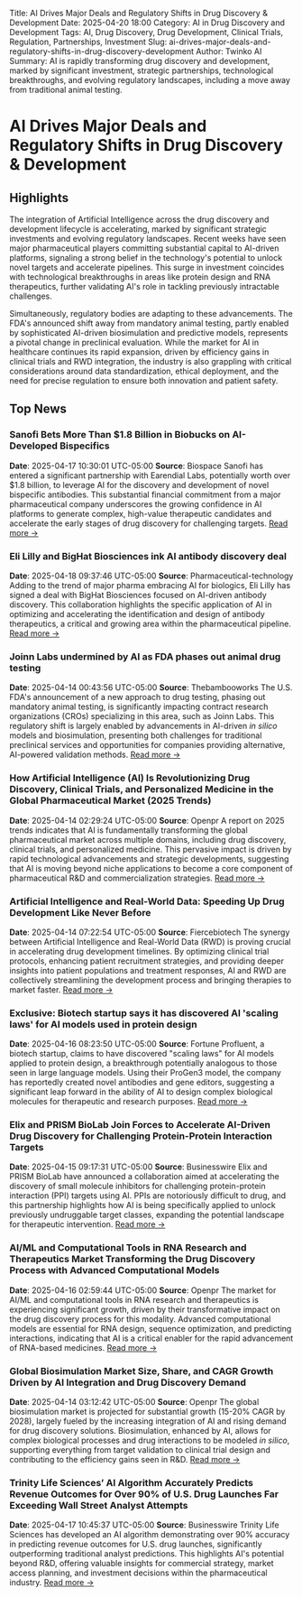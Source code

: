 Title: AI Drives Major Deals and Regulatory Shifts in Drug Discovery & Development
Date: 2025-04-20 18:00
Category: AI in Drug Discovery and Development
Tags: AI, Drug Discovery, Drug Development, Clinical Trials, Regulation, Partnerships, Investment
Slug: ai-drives-major-deals-and-regulatory-shifts-in-drug-discovery-development
Author: Twinko AI
Summary: AI is rapidly transforming drug discovery and development, marked by significant investment, strategic partnerships, technological breakthroughs, and evolving regulatory landscapes, including a move away from traditional animal testing.

# AI Drives Major Deals and Regulatory Shifts in Drug Discovery & Development

## Highlights

The integration of Artificial Intelligence across the drug discovery and development lifecycle is accelerating, marked by significant strategic investments and evolving regulatory landscapes. Recent weeks have seen major pharmaceutical players committing substantial capital to AI-driven platforms, signaling a strong belief in the technology's potential to unlock novel targets and accelerate pipelines. This surge in investment coincides with technological breakthroughs in areas like protein design and RNA therapeutics, further validating AI's role in tackling previously intractable challenges.

Simultaneously, regulatory bodies are adapting to these advancements. The FDA's announced shift away from mandatory animal testing, partly enabled by sophisticated AI-driven biosimulation and predictive models, represents a pivotal change in preclinical evaluation. While the market for AI in healthcare continues its rapid expansion, driven by efficiency gains in clinical trials and RWD integration, the industry is also grappling with critical considerations around data standardization, ethical deployment, and the need for precise regulation to ensure both innovation and patient safety.

## Top News

### Sanofi Bets More Than $1.8 Billion in Biobucks on AI-Developed Bispecifics

**Date**: 2025-04-17 10:30:01 UTC-05:00 **Source**: Biospace
Sanofi has entered a significant partnership with Earendial Labs, potentially worth over $1.8 billion, to leverage AI for the discovery and development of novel bispecific antibodies. This substantial financial commitment from a major pharmaceutical company underscores the growing confidence in AI platforms to generate complex, high-value therapeutic candidates and accelerate the early stages of drug discovery for challenging targets.
[Read more →](https://www.biospace.com/business/sanofi-bets-more-than-1-8-billion-in-biobucks-on-ai-developed-bispecifics)

### Eli Lilly and BigHat Biosciences ink AI antibody discovery deal

**Date**: 2025-04-18 09:37:46 UTC-05:00 **Source**: Pharmaceutical-technology
Adding to the trend of major pharma embracing AI for biologics, Eli Lilly has signed a deal with BigHat Biosciences focused on AI-driven antibody discovery. This collaboration highlights the specific application of AI in optimizing and accelerating the identification and design of antibody therapeutics, a critical and growing area within the pharmaceutical pipeline.
[Read more →](https://www.pharmaceutical-technology.com/news/eli-lilly-and-bighat-biosciences-ink-ai-antibody-discovery-deal/)

### Joinn Labs undermined by AI as FDA phases out animal drug testing

**Date**: 2025-04-14 00:43:56 UTC-05:00 **Source**: Thebambooworks
The U.S. FDA's announcement of a new approach to drug testing, phasing out mandatory animal testing, is significantly impacting contract research organizations (CROs) specializing in this area, such as Joinn Labs. This regulatory shift is largely enabled by advancements in AI-driven *in silico* models and biosimulation, presenting both challenges for traditional preclinical services and opportunities for companies providing alternative, AI-powered validation methods.
[Read more →](https://thebambooworks.com/joinn-labs-undermined-by-ai-as-fda-phases-out-animal-drug-testing/)

### How Artificial Intelligence (AI) Is Revolutionizing Drug Discovery, Clinical Trials, and Personalized Medicine in the Global Pharmaceutical Market (2025 Trends)

**Date**: 2025-04-14 02:29:24 UTC-05:00 **Source**: Openpr
A report on 2025 trends indicates that AI is fundamentally transforming the global pharmaceutical market across multiple domains, including drug discovery, clinical trials, and personalized medicine. This pervasive impact is driven by rapid technological advancements and strategic developments, suggesting that AI is moving beyond niche applications to become a core component of pharmaceutical R&D and commercialization strategies.
[Read more →](https://www.openpr.com/news/3967835/how-artificial-intelligence-ai-is-revolutionizing-drug)

### Artificial Intelligence and Real-World Data: Speeding Up Drug Development Like Never Before

**Date**: 2025-04-14 07:22:54 UTC-05:00 **Source**: Fiercebiotech
The synergy between Artificial Intelligence and Real-World Data (RWD) is proving crucial in accelerating drug development timelines. By optimizing clinical trial protocols, enhancing patient recruitment strategies, and providing deeper insights into patient populations and treatment responses, AI and RWD are collectively streamlining the development process and bringing therapies to market faster.
[Read more →](https://www.fiercebiotech.com/sponsored/artificial-intelligence-and-real-world-data-speeding-drug-development-never)

### Exclusive: Biotech startup says it has discovered AI 'scaling laws' for AI models used in protein design

**Date**: 2025-04-16 08:23:50 UTC-05:00 **Source**: Fortune
Profluent, a biotech startup, claims to have discovered "scaling laws" for AI models applied to protein design, a breakthrough potentially analogous to those seen in large language models. Using their ProGen3 model, the company has reportedly created novel antibodies and gene editors, suggesting a significant leap forward in the ability of AI to design complex biological molecules for therapeutic and research purposes.
[Read more →](https://fortune.com/2025/04/16/biotech-profluent-ai-scaling-laws-protein-design-models-opencrispr-openantibodies/)

### Elix and PRISM BioLab Join Forces to Accelerate AI-Driven Drug Discovery for Challenging Protein-Protein Interaction Targets

**Date**: 2025-04-15 09:17:31 UTC-05:00 **Source**: Businesswire
Elix and PRISM BioLab have announced a collaboration aimed at accelerating the discovery of small molecule inhibitors for challenging protein-protein interaction (PPI) targets using AI. PPIs are notoriously difficult to drug, and this partnership highlights how AI is being specifically applied to unlock previously undruggable target classes, expanding the potential landscape for therapeutic intervention.
[Read more →](https://www.businesswire.com/news/home/20250411890001/en/Elix-and-PRISM-BioLab-Join-Forces-to-Accelerate-AI-Driven-Drug-Discovery-for-Challenging-Protein-Protein-Interaction-Targets)

### AI/ML and Computational Tools in RNA Research and Therapeutics Market Transforming the Drug Discovery Process with Advanced Computational Models

**Date**: 2025-04-16 02:59:44 UTC-05:00 **Source**: Openpr
The market for AI/ML and computational tools in RNA research and therapeutics is experiencing significant growth, driven by their transformative impact on the drug discovery process for this modality. Advanced computational models are essential for RNA design, sequence optimization, and predicting interactions, indicating that AI is a critical enabler for the rapid advancement of RNA-based medicines.
[Read more →](https://www.openpr.com/news/3973112/ai-ml-and-computational-tools-in-rna-research-and-therapeutics)

### Global Biosimulation Market Size, Share, and CAGR Growth Driven by AI Integration and Drug Discovery Demand

**Date**: 2025-04-14 03:12:42 UTC-05:00 **Source**: Openpr
The global biosimulation market is projected for substantial growth (15-20% CAGR by 2028), largely fueled by the increasing integration of AI and rising demand for drug discovery solutions. Biosimulation, enhanced by AI, allows for complex biological processes and drug interactions to be modeled *in silico*, supporting everything from target validation to clinical trial design and contributing to the efficiency gains seen in R&D.
[Read more →](https://www.openpr.com/news/3968522/global-biosimulation-market-size-share-and-cagr-growth-driven)

### Trinity Life Sciences’ AI Algorithm Accurately Predicts Revenue Outcomes for Over 90% of U.S. Drug Launches Far Exceeding Wall Street Analyst Attempts

**Date**: 2025-04-17 10:45:37 UTC-05:00 **Source**: Businesswire
Trinity Life Sciences has developed an AI algorithm demonstrating over 90% accuracy in predicting revenue outcomes for U.S. drug launches, significantly outperforming traditional analyst predictions. This highlights AI's potential beyond R&D, offering valuable insights for commercial strategy, market access planning, and investment decisions within the pharmaceutical industry.
[Read more →](https://www.businesswire.com/news/home/20250417902433/en/Trinity-Life-Sciences-AI-Algorithm-Accurately-Predicts-Revenue-Outcomes-for-Over-90-of-U.S.-Drug.-Launches-Far-Exceeding-Wall-Street-Analyst-Attempts)